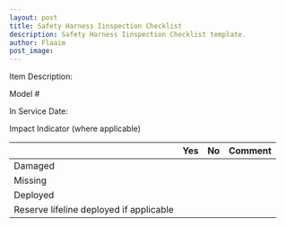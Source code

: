 ```yaml
---
layout: post
title: Safety Harness Iinspection Checklist 
description: Safety Harness Iinspection Checklist template. 
author: Flaaim
post_image: 
---
```


Item Description: 	

Model #		

In Service Date:

Impact Indicator (where applicable)

|   |  Yes |  No |Comment   |
|---|---|---|---|
|Damaged   |   |   |   |
|Missing   |   |   |   |
| Deployed  |   |   |   |
| Reserve lifeline deployed if applicable  |   |   |   |

